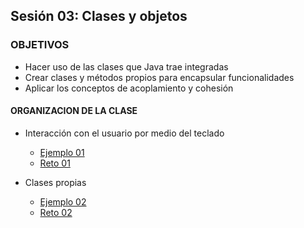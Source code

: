 ## Sesión 03: Clases y objetos

### OBJETIVOS 

- Hacer uso de las clases que Java trae integradas
- Crear clases y métodos propios para encapsular funcionalidades
- Aplicar los conceptos de acoplamiento y cohesión

#### ORGANIZACION DE LA CLASE 

- Interacción con el usuario por medio del teclado
	- [Ejemplo 01](Ejemplo-01)
	- [Reto 01](Reto-01)

- Clases propias
	- [Ejemplo 02](Ejemplo-02)
	- [Reto 02](Reto-02)

